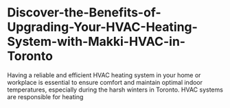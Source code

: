 # Discover-the-Benefits-of-Upgrading-Your-HVAC-Heating-System-with-Makki-HVAC-in-Toronto
Having a reliable and efficient HVAC heating system in your home or workplace is essential to ensure comfort and maintain optimal indoor temperatures, especially during the harsh winters in Toronto. HVAC systems are responsible for heating
